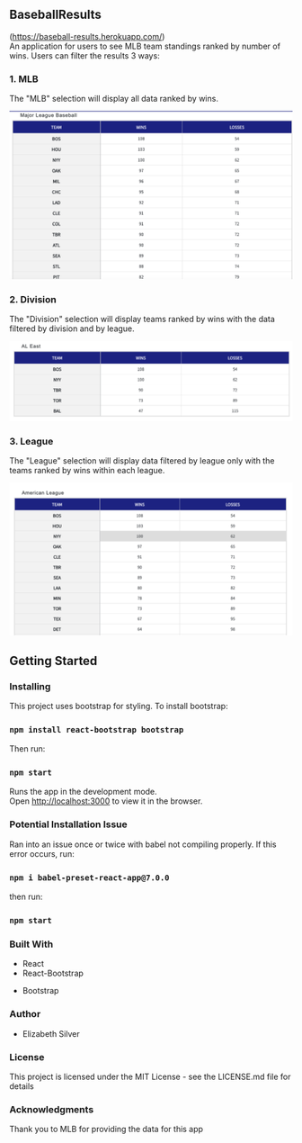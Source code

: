 ## BaseballResults

(https://baseball-results.herokuapp.com/)  
An application for users to see MLB team standings ranked by number of wins.
Users can filter the results 3 ways:

### 1. MLB
The "MLB" selection will display all
data ranked by wins.

![MLB picture](./ReadMeImages/SelectionMLB.png "MLB Filter")

### 2. Division

The "Division" selection will display teams ranked by wins
with the data filtered by division and by league.

![MLB picture](./ReadMeImages/SelectionDivision.png "Division Filter")

### 3. League

 The "League" selection will
display data filtered by league only with the teams ranked by wins within each
league.

![AL picture](./ReadMeImages/SelectionLeague.png "AL Filter")   


## Getting Started

### Installing

This project uses bootstrap for styling. To install bootstrap:

### `npm install react-bootstrap bootstrap`

Then run:

### `npm start`

Runs the app in the development mode.<br>
Open [http://localhost:3000](http://localhost:3000) to view it in the browser.

### Potential Installation Issue
Ran into an issue once or twice with babel not compiling properly. If this
error occurs, run:

### `npm i babel-preset-react-app@7.0.0`

then run:

### `npm start`

### Built With
* React
* React-Bootstrap
- Bootstrap  

### Author
* Elizabeth Silver  

### License

This project is licensed under the MIT License - see the LICENSE.md file for
details  

### Acknowledgments
Thank you to MLB for providing the data for this app
